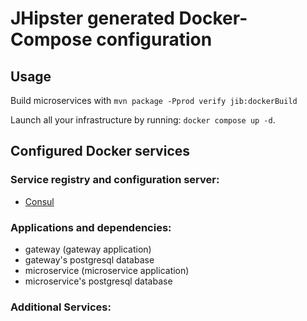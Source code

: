 # JHipster generated Docker-Compose configuration

## Usage

Build microservices with `mvn package -Pprod verify jib:dockerBuild`

Launch all your infrastructure by running: `docker compose up -d`.

## Configured Docker services

### Service registry and configuration server:

- [Consul](http://localhost:8500)

### Applications and dependencies:

- gateway (gateway application)
- gateway's postgresql database
- microservice (microservice application)
- microservice's postgresql database

### Additional Services:
